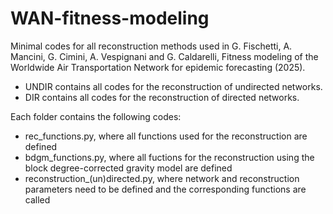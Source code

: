 # WAN-fitness-modeling
Minimal codes for all reconstruction methods used in G. Fischetti, A. Mancini, G. Cimini, A. Vespignani and G. Caldarelli, Fitness modeling of the Worldwide Air Transportation Network for epidemic forecasting (2025).

- UNDIR contains all codes for the reconstruction of undirected networks.
- DIR contains all codes for the reconstruction of directed networks.

Each folder contains the following codes:

- rec_functions.py, where all functions used for the reconstruction are defined
- bdgm_functions.py, where all fuctions for the reconstruction using the block degree-corrected gravity model are defined
- reconstruction_(un)directed.py, where network and reconstruction parameters need to be defined and the corresponding functions are called
